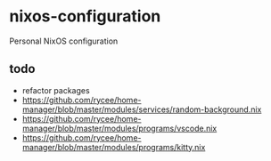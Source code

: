# nixos-configuration

Personal NixOS configuration

## todo

- refactor packages
- https://github.com/rycee/home-manager/blob/master/modules/services/random-background.nix
- https://github.com/rycee/home-manager/blob/master/modules/programs/vscode.nix
- https://github.com/rycee/home-manager/blob/master/modules/programs/kitty.nix
